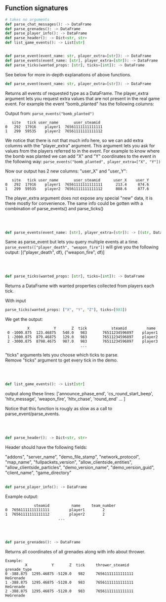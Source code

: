## Function signatures
```Python
# takes no arguments
def parse_chat_messages(): -> DataFrame
def parse_grenades(): -> DataFrame
def parse_player_info(): -> DataFrame
def parse_header(): -> Dict<str, str>
def list_game_events(): -> List[str]


def parse_event(event_name: str, player_extra=[str]): -> DataFrame
def parse_events(event_name: [str], player_extra=[str]): -> DataFrame
def parse_ticks(wanted_props: [str], ticks=[int]): -> DataFrame
```
See below for more in-depth explanations of above functions.



```Python
def parse_event(event_name: str, player_extra=[str]): -> DataFrame
```
Returns all events of requested type as a DataFrame. The player_extra argument lets you request extra values that are not present in the real game event. For example the event "bomb_planted" has the following columns:

Output from: ```parse_events("bomb_planted")```
```
   site   tick user_name       user_steamid
0   292  17916    player1  76561111111111111
1   299  59535    player2  76561111111111112
```
We notice that there is not that much info here, so we can add extra columns with the "player_extra" argument. This argument lets you ask for values from the players referred to in the event. For example to know where the bomb was planted we can add "X" and "Y" coordinates to the event in the following way: ```parse_events("bomb_planted", player_extra=["X", "Y"])```

Now our output has 2 new columns: "user_X" and "user_Y":
```
   site   tick user_name       user_steamid      user_X    user_Y
0   292  17916    player1  76561111111111111      213.4     874.6
1   299  59535    player2  76561111111111112      888.6     877.6
```
The player_extra argument does not expose any special "new" data, it is there mostly for convenience. The same info could be gotten with a combination of parse_events() and parse_ticks()


<br/><br/>
```Python
def parse_events(event_name: [str], player_extra=[str]): -> [(str, DataFrame)]
```
Same as parse_event but lets you query multiple events at a time. 
```parse_events(["player_death", "weapon_fire"])``` will give you the following output: [("player_death", df), ("weapon_fire", df)]



<br/><br/>
```Python
def parse_ticks(wanted_props: [str], ticks=[int]): -> DataFrame
```
Returns a DataFrame with wanted properties collected from players each tick.

With input
```Python
parse_ticks(wanted_props: ["X", "Y", "Z"], ticks=[983])
```

We get the output:

    
              X           Y       Z  tick           steamid         name
     0 -1000.875  123.46875   540.0   983       76511234596897    player1
     1 -2000.875  879.46875   129.0   983       76511234596897    player2
     2 -3000.875  8798.4675   987.0   983       76511234596897    player3
                                      ...   
"ticks" arguments lets you choose which ticks to parse.  
Remove "ticks" argument to get every tick in the demo.

<br/><br/>
```Python
def list_game_events(): -> List[str]
```
output along these lines:
['announce_phase_end', 'cs_round_start_beep', 'hltv_message', 'weapon_fire', 'hltv_chase', 'round_end' ... ]

Notice that this function is rougly as slow as a call to parse_event/parse_events.

<br/><br/>
```Python
def parse_header(): -> Dict<str, str>
```
Header should have the following fields:

"addons", "server_name", "demo_file_stamp", "network_protocol",
"map_name", "fullpackets_version", "allow_clientside_entities",
"allow_clientside_particles", "demo_version_name", "demo_version_guid",
"client_name", "game_directory"
<br/><br/>
```Python
def parse_player_info(): -> DataFrame
```

Example output:
```
             steamid          name     team_number
0  76561111111111111         player1        2
1  76561111111111112         player2        2
                        ...
```
<br/><br/>
```Python
def parse_grenades(): -> DataFrame
```
Returns all coordinates of all grenades along with info about thrower.


    
    Example:
             X           Y       Z  tick     thrower_steamid    grenade_type
    0 -388.875  1295.46875 -5120.0   982     76561111111111111    HeGrenade
    1 -388.875  1295.46875 -5120.0   983     76561111111111111    HeGrenade
    2 -388.875  1295.46875 -5120.0   983     76561111111111111    HeGrenade